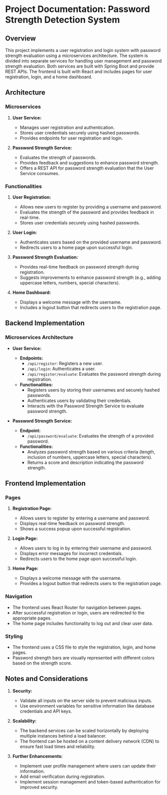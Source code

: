# Project Documentation: Password Strength Detection System

## Overview
This project implements a user registration and login system with password strength evaluation using a microservices architecture. The system is divided into separate services for handling user management and password strength evaluation. Both services are built with Spring Boot and provide REST APIs. The frontend is built with React and includes pages for user registration, login, and a home dashboard.

## Architecture

### Microservices

1. **User Service:**
   - Manages user registration and authentication.
   - Stores user credentials securely using hashed passwords.
   - Provides endpoints for user registration and login.

2. **Password Strength Service:**
   - Evaluates the strength of passwords.
   - Provides feedback and suggestions to enhance password strength.
   - Offers a REST API for password strength evaluation that the User Service consumes.

### Functionalities

1. **User Registration:**
   - Allows new users to register by providing a username and password.
   - Evaluates the strength of the password and provides feedback in real-time.
   - Stores user credentials securely using hashed passwords.

2. **User Login:**
   - Authenticates users based on the provided username and password.
   - Redirects users to a home page upon successful login.

3. **Password Strength Evaluation:**
   - Provides real-time feedback on password strength during registration.
   - Suggests improvements to enhance password strength (e.g., adding uppercase letters, numbers, special characters).

4. **Home Dashboard:**
   - Displays a welcome message with the username.
   - Includes a logout button that redirects users to the registration page.

## Backend Implementation

### Microservices Architecture

- **User Service:**
  - **Endpoints:**
    - `/api/register`: Registers a new user.
    - `/api/login`: Authenticates a user.
    - `/api/register/evaluate`: Evaluates the password strength during registration.
  - **Functionalities:**
    - Registers users by storing their usernames and securely hashed passwords.
    - Authenticates users by validating their credentials.
    - Interacts with the Password Strength Service to evaluate password strength.

- **Password Strength Service:**
  - **Endpoint:**
    - `/api/password/evaluate`: Evaluates the strength of a provided password.
  - **Functionalities:**
    - Analyzes password strength based on various criteria (length, inclusion of numbers, uppercase letters, special characters).
    - Returns a score and description indicating the password strength.

## Frontend Implementation

### Pages

1. **Registration Page:**
   - Allows users to register by entering a username and password.
   - Displays real-time feedback on password strength.
   - Shows a success popup upon successful registration.

2. **Login Page:**
   - Allows users to log in by entering their username and password.
   - Displays error messages for incorrect credentials.
   - Redirects users to the home page upon successful login.

3. **Home Page:**
   - Displays a welcome message with the username.
   - Provides a logout button that redirects users to the registration page.

### Navigation
- The frontend uses React Router for navigation between pages.
- After successful registration or login, users are redirected to the appropriate pages.
- The home page includes functionality to log out and clear user data.

### Styling
- The frontend uses a CSS file to style the registration, login, and home pages.
- Password strength bars are visually represented with different colors based on the strength score.

## Notes and Considerations

1. **Security:**
   - Validate all inputs on the server side to prevent malicious inputs.
   - Use environment variables for sensitive information like database credentials and API keys.

2. **Scalability:**
   - The backend services can be scaled horizontally by deploying multiple instances behind a load balancer.
   - The frontend can be hosted on a content delivery network (CDN) to ensure fast load times and reliability.

3. **Further Enhancements:**
   - Implement user profile management where users can update their information.
   - Add email verification during registration.
   - Implement session management and token-based authentication for improved security.
